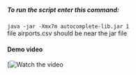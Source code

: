 ##### To run the script enter this command:  
`java -jar -Xmx7m autocomplete-lib.jar 1`  
file airports.csv should be near the jar file


#### Demo video
[![Watch the video](https://youtu.be/aX_f8xJr44E)